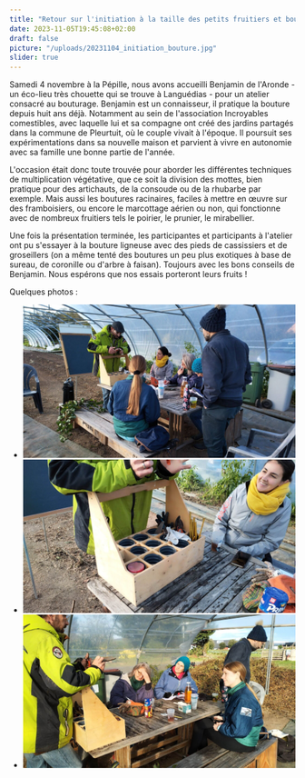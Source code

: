 ```yaml
---
title: "Retour sur l'initiation à la taille des petits fruitiers et bouture'"
date: 2023-11-05T19:45:08+02:00
draft: false
picture: "/uploads/20231104_initiation_bouture.jpg"
slider: true
---
```


Samedi 4 novembre à la Pépille, nous avons accueilli Benjamin de l'Aronde - un éco-lieu très chouette qui se trouve à Languédias - pour un atelier consacré au bouturage. Benjamin est un connaisseur, il pratique la bouture depuis huit ans déjà. Notamment au sein de l'association Incroyables comestibles, avec laquelle lui et sa compagne ont créé des jardins partagés dans la commune de Pleurtuit, où le couple vivait à l'époque. Il poursuit ses expérimentations dans sa nouvelle maison et parvient à vivre en autonomie avec sa famille une bonne partie de l'année.

L'occasion était donc toute trouvée pour aborder les différentes techniques de multiplication végétative, que ce soit la division des mottes, bien pratique pour des artichauts, de la consoude ou de la rhubarbe par exemple. Mais aussi les boutures racinaires, faciles à mettre en œuvre sur des framboisiers, ou encore le marcottage aérien ou non, qui fonctionne avec de nombreux fruitiers tels le poirier, le prunier, le mirabellier.

Une fois la présentation terminée, les participantes et participants à l'atelier ont pu s'essayer à la bouture ligneuse avec des pieds de cassissiers et de groseillers (on a même tenté des boutures un peu plus exotiques à base de sureau, de coronille ou d'arbre à faisan). Toujours avec les bons conseils de Benjamin. Nous espérons que nos essais porteront leurs fruits !

<!--more-->

Quelques photos :

<section class="splide" aria-label="Diaporama initiation bouture">
  <div class="splide__track">
		<ul class="splide__list">
			<li class="splide__slide">
        <img src="IMG_20231104_102427.jpg" alt="">
      </li>
			<li class="splide__slide">
        <img src="IMG_20231104_102434.jpg" alt="">
      </li>
			<li class="splide__slide">
        <img src="IMG_20231104_102501.jpg" alt="">
      </li>
		</ul>
  </div>
</section>


















